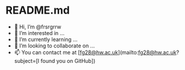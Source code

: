 # README.md

- 👋 Hi, I’m @frsrgrrw
- 👀 I’m interested in ...
- 🌱 I’m currently learning ...
- 💞️ I’m looking to collaborate on ...
- 📫 You can contact me at [fg28@hw.ac.uk](mailto:fg28@hw.ac.uk?subject=[I found you on GitHub])

<!---
frsrgrrw/frsrgrrw is a ✨ special ✨ repository because its `README.md` (this file) appears on your GitHub profile.
You can click the Preview link to take a look at your changes.
--->
